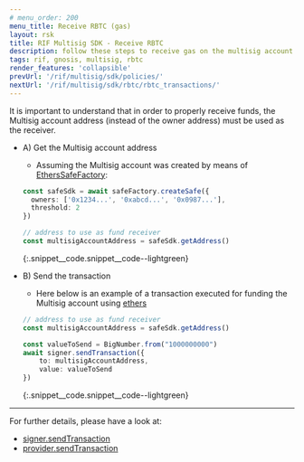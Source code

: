 ```yaml
---
# menu_order: 200
menu_title: Receive RBTC (gas)
layout: rsk
title: RIF Multisig SDK - Receive RBTC
description: follow these steps to receive gas on the multisig account
tags: rif, gnosis, multisig, rbtc
render_features: 'collapsible'
prevUrl: '/rif/multisig/sdk/policies/'
nextUrl: '/rif/multisig/sdk/rbtc/rbtc_transactions/'
---
```


It is important to understand that in order to properly receive funds, the Multisig account address (instead of the owner address) must be used as the receiver.

[](#top "collapsible")
- A) Get the Multisig account address
  * Assuming the Multisig account was created by means of [EthersSafeFactory](/rif/multisig/sdk/creation):

  ```ts
  const safeSdk = await safeFactory.createSafe({
    owners: ['0x1234...', '0xabcd...', '0x0987...'],
    threshold: 2
  })

  // address to use as fund receiver
  const multisigAccountAddress = safeSdk.getAddress()
  ```
  {:.snippet__code.snippet__code--lightgreen}

- B) Send the transaction
  * Here below is an example of a transaction executed for funding the Multisig account using [ethers](https://docs.ethers.io/v5/)
  
  ```ts
  // address to use as fund receiver
  const multisigAccountAddress = safeSdk.getAddress()

  const valueToSend = BigNumber.from("1000000000")
  await signer.sendTransaction({
      to: multisigAccountAddress,
      value: valueToSend
  })
  ```
  {:.snippet__code.snippet__code--lightgreen}

___
For further details, please have a look at:
- [signer.sendTransaction](https://docs.ethers.io/v5/api/signer/#Signer-sendTransaction)
- [provider.sendTransaction](https://docs.ethers.io/v5/api/providers/provider/#Provider-sendTransaction)
